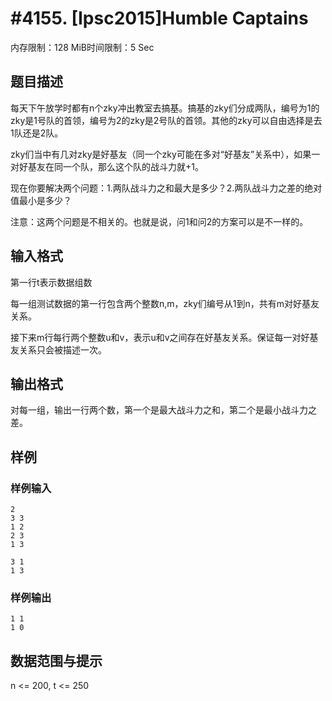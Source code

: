 # #4155. [Ipsc2015]Humble Captains

内存限制：128 MiB时间限制：5 Sec

## 题目描述

每天下午放学时都有n个zky冲出教室去搞基。搞基的zky们分成两队，编号为1的zky是1号队的首领，编号为2的zky是2号队的首领。其他的zky可以自由选择是去1队还是2队。

zky们当中有几对zky是好基友（同一个zky可能在多对&ldquo;好基友&rdquo;关系中），如果一对好基友在同一个队，那么这个队的战斗力就+1。

现在你要解决两个问题：1.两队战斗力之和最大是多少？2.两队战斗力之差的绝对值最小是多少？

注意：这两个问题是不相关的。也就是说，问1和问2的方案可以是不一样的。

## 输入格式

第一行t表示数据组数

每一组测试数据的第一行包含两个整数n,m，zky们编号从1到n，共有m对好基友关系。

接下来m行每行两个整数u和v，表示u和v之间存在好基友关系。保证每一对好基友关系只会被描述一次。

## 输出格式

对每一组，输出一行两个数，第一个是最大战斗力之和，第二个是最小战斗力之差。

## 样例

### 样例输入

    
    2
    3 3
    1 2
    2 3
    1 3
    
    3 1
    1 3
    

### 样例输出

    
    1 1
    1 0
    

## 数据范围与提示

n <= 200, t <= 250
